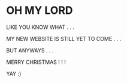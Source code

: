 # OH MY LORD

LIKE YOU KNOW WHAT . . .

MY NEW WEBSITE IS STILL YET TO COME . . .

BUT ANYWAYS . . .

MERRY CHRISTMAS ! ! !

YAY :)
